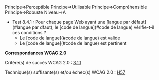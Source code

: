 Principe=>Perceptible
Principe=>Utilisable
Principe=>Compréhensible
Principe=>Robuste
Niveau=>A

*   Test 8.4.1 : Pour chaque page Web ayant une [langue par défaut](#langue par dfaut), le [code de langue](#code de langue) vérifie-t-il ces conditions ?
    *   Le [code de langue](#code de langue) est valide
    *   Le [code de langue](#code de langue) est pertinent

**Correspondances WCAG 2.0**

Critère(s) de succès WCAG 2.0 : [3.1.1](http://www.w3.org/Translations/WCAG20-fr/#meaning-doc-lang-id)

Technique(s) suffisante(s) et/ou échec(s) WCAG 2.0 : [H57](http://www.w3.org/TR/WCAG-TECHS/H57.html)
